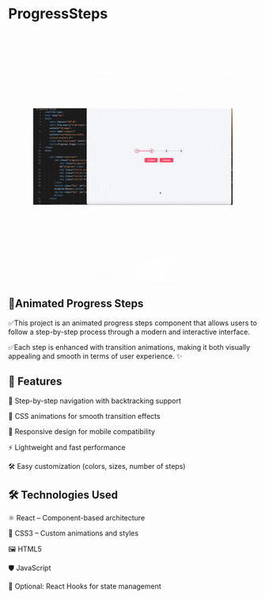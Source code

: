 # ProgressSteps

![](./src/ProgressSteps.gif)

## 🚀Animated Progress Steps

✅This project is an animated progress steps component that allows users to follow a step-by-step process through a modern and interactive interface.

✅Each step is enhanced with transition animations, making it both visually appealing and smooth in terms of user experience. ✨

## 🎯 Features
🔄 Step-by-step navigation with backtracking support

🎨 CSS animations for smooth transition effects

📱 Responsive design for mobile compatibility

⚡ Lightweight and fast performance

🛠 Easy customization (colors, sizes, number of steps)

## 🛠 Technologies Used

⚛️ React – Component-based architecture

🎨 CSS3 – Custom animations and styles

🖼 HTML5

🛡 JavaScript

🎯 Optional: React Hooks for state management
